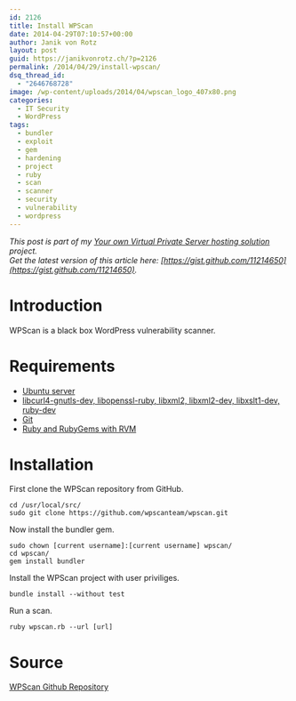 ```yaml
---
id: 2126
title: Install WPScan
date: 2014-04-29T07:10:57+00:00
author: Janik von Rotz
layout: post
guid: https://janikvonrotz.ch/?p=2126
permalink: /2014/04/29/install-wpscan/
dsq_thread_id:
  - "2646768728"
image: /wp-content/uploads/2014/04/wpscan_logo_407x80.png
categories:
  - IT Security
  - WordPress
tags:
  - bundler
  - exploit
  - gem
  - hardening
  - project
  - ruby
  - scan
  - scanner
  - security
  - vulnerability
  - wordpress
---
```

*This post is part of my [Your own Virtual Private Server hosting solution](https://janikvonrotz.ch/your-own-virtual-private-server-hosting-solution/) project.*  
*Get the latest version of this article here: [https://gist.github.com/11214650](https://gist.github.com/11214650).*  

# Introduction

WPScan is a black box WordPress vulnerability scanner.
<!--more-->
# Requirements

* [Ubuntu server](https://janikvonrotz.ch/2014/03/13/deploy-ubuntu-server/)
* [libcurl4-gnutls-dev, libopenssl-ruby, libxml2, libxml2-dev, libxslt1-dev, ruby-dev](https://janikvonrotz.ch/2014/03/25/install-ubuntu-development-libraries/)
* [Git](https://janikvonrotz.ch/2014/03/25/install-ubuntu-packages/)
* [Ruby and RubyGems with RVM](https://janikvonrotz.ch/2014/04/28/install-ruby-and-rubygems-with-rvm/)

# Installation

First clone the WPScan repository from GitHub.

    cd /usr/local/src/
    sudo git clone https://github.com/wpscanteam/wpscan.git

Now install the bundler gem.

    sudo chown [current username]:[current username] wpscan/
    cd wpscan/
    gem install bundler
    
Install the WPScan project with user priviliges.
    
    bundle install --without test

Run a scan.

    ruby wpscan.rb --url [url]

# Source

[WPScan Github Repository](https://github.com/wpscanteam/wpscan)